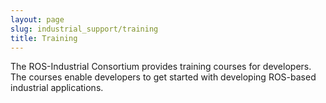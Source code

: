 ```yaml
---
layout: page
slug: industrial_support/training
title: Training
---
```


The ROS-Industrial Consortium provides training courses for developers. The courses enable developers to get started with developing ROS-based industrial applications. 